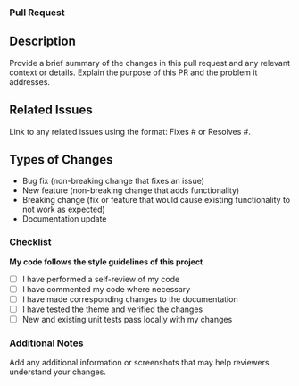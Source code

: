 ### Pull Request
## Description
Provide a brief summary of the changes in this pull request and any relevant context or details. Explain the purpose of this PR and the problem it addresses.

## Related Issues
Link to any related issues using the format: Fixes #<issue-number> or Resolves #<issue-number>.

## Types of Changes
 - Bug fix (non-breaking change that fixes an issue)
 - New feature (non-breaking change that adds functionality)
 - Breaking change (fix or feature that would cause existing functionality to not work as expected)
 - Documentation update
### Checklist
 **My code follows the style guidelines of this project**
-[ ] I have performed a self-review of my code
-[ ] I have commented my code where necessary
-[ ] I have made corresponding changes to the documentation
-[ ]  I have tested the theme and verified the changes
-[ ]  New and existing unit tests pass locally with my changes
### Additional Notes
Add any additional information or screenshots that may help reviewers understand your changes.
